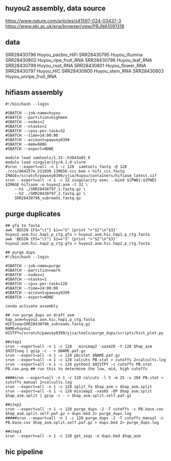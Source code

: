 ## huyou2 assembly, data source
https://www.nature.com/articles/s41597-024-03437-3
https://www.ebi.ac.uk/ena/browser/view/PRJNA1091318

## data
SRR28430796	Huyou_pacbio_HiFi
SRR28430795	Huyou_illumina
SRR28430802	Huyou_ripe_fruit_RNA
SRR28430798	Huyou_leaf_RNA
SRR28430799	Huyou_root_RNA
SRR28430801	Huyou_flower_RNA
SRR28430797	Huyou_HiC
SRR28430800	Huyou_stem_RNA
SRR28430803	Huyou_unripe_fruit_RNA

## hifiasm assembly
```
#!/bin/bash --login

#SBATCH --job-name=huyou
#SBATCH --partition=highmem
#SBATCH --nodes=1
#SBATCH --ntasks=1
#SBATCH --cpus-per-task=32
#SBATCH --time=14:00:00
#SBATCH --account=pawsey0399
#SBATCH --mem=980G
#SBATCH --export=NONE

module load samtools/1.15--h3843a85_0
module load singularity/4.1.0-slurm
#srun --export=all -n 1 -c 128  samtools fastq -@ 128 ./ccs/m64257e_211030_130656.ccs.bam > hifi_ccs.fastq
IMAGE=/scratch/pawsey0399/yjia/huyou/containers/hifiasm_latest.sif
srun --export=all -n 1 -c 32 singularity exec --bind ${PWD}:${PWD} $IMAGE hifiasm -o huyou2.asm -t 32 \
	--h1 ./SRR28430797_1.fastq.gz \
	--h2 ./SRR28430797_2.fastq.gz \
	SRR28430796_subreads.fastq.gz
```
## purge duplicates
```
## gfa to fasta
awk 'BEGIN {FS="\t"} $1=="S" {print ">"$2"\n"$3}' huyou2.asm.hic.hap1.p_ctg.gfa > huyou2.asm.hic.hap1.p_ctg.fasta
awk 'BEGIN {FS="\t"} $1=="S" {print ">"$2"\n"$3}' huyou2.asm.hic.hap2.p_ctg.gfa > huyou2.asm.hic.hap2.p_ctg.fasta

## purge dups
#!/bin/bash --login

#SBATCH --job-name=purge
#SBATCH --partition=work
#SBATCH --nodes=1
#SBATCH --ntasks=1
#SBATCH --cpus-per-task=128
#SBATCH --time=24:00:00
#SBATCH --account=pawsey0399
#SBATCH --export=NONE

conda activate assembly

## run purge_dups on draft asm
hap_asm=huyou2.asm.hic.hap1.p_ctg.fasta
HIFIseq=SRR28430796_subreads.fastq.gz
NAME=huyou2
HISTPY=/scratch/pawsey0399/yjia/tools/purge_dups/scripts/hist_plot.py

##step1
srun --export=all -n 1 -c 128   minimap2 -xasm20 -t 128 $hap_asm $HIFIseq | gzip -c - > $NAME.paf.gz
srun --export=all -n 1 -c 128 pbcstat $NAME.paf.gz
srun --export=all -n 1 -c 128 calcuts PB.stat > cutoffs 2>calcults.log
srun --export=all -n 1 -c 128 python3 $HISTPY -c cutoffs PB.stat PB.cov.png ## run this to determine the low, mid, high cutoffs

####srun --export=all -n 1 -c 128 calcuts -l 5 -m 25 -u 204 PB.stat > cutoffs_manual 2>calcults.log
srun --export=all -n 1 -c 128 split_fa $hap_asm > $hap_asm.split
srun --export=all -n 1 -c 128 minimap2 -xasm5 -DP $hap_asm.split $hap_asm.split | gzip -c - > $hap_asm.split.self.paf.gz

##step2
srun --export=all -n 1 -c 128 purge_dups -2 -T cutoffs -c PB.base.cov $hap_asm.split.self.paf.gz > dups.bed 2> purge_dups.log
#####srun --export=all -n 1 -c 128 purge_dups -2 -T cutoffs_manual -c PB.base.cov $hap_asm.split.self.paf.gz > dups.bed 2> purge_dups.log

##step3
srun --export=all -n 1 -c 128 get_seqs -e dups.bed $hap_asm
```
## hic pipeline
```
```
